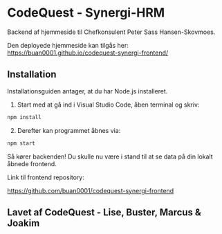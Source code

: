 # CodeQuest - Synergi-HRM

Backend af hjemmeside til Chefkonsulent Peter Sass Hansen-Skovmoes.

Den deployede hjemmeside kan tilgås her:
https://buan0001.github.io/codequest-synergi-frontend/

## Installation

Installationsguiden antager, at du har Node.js installeret.

1. Start med at gå ind i Visual Studio Code, åben terminal og skriv:

```bash
npm install
```

2. Derefter kan programmet åbnes via:

```bash
npm start
```
Så kører backenden! Du skulle nu være i stand til at se data på din lokalt åbnede frontend.

Link til frontend repository:

https://github.com/buan0001/codequest-synergi-frontend

## Lavet af CodeQuest - Lise, Buster, Marcus & Joakim